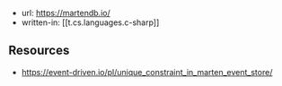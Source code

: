 
- url: https://martendb.io/
- written-in: [[t.cs.languages.c-sharp]]

## Resources

- https://event-driven.io/pl/unique_constraint_in_marten_event_store/